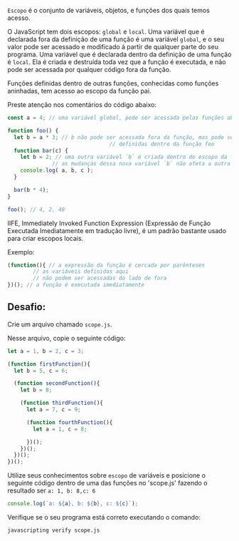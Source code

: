 `Escopo` é o conjunto de variáveis, objetos, e funções dos quais temos acesso.

O JavaScript tem dois escopos: `global` e `local`. Uma variável que é declarada fora da definição de uma função é uma variável `global`, e o seu valor pode ser acessado e modificado á partir de qualquer parte do seu programa. Uma variável que é declarada dentro da definição de uma função é `local`. Ela é criada e destruída toda vez que a função é executada, e não pode ser acessada por qualquer código fora da função.

Funções definidas dentro de outras funções, conhecidas como funções aninhadas, tem acesso ao escopo da função pai.

Preste atenção nos comentários do código abaixo:

```js
const a = 4; // uma variável global, pode ser acessada pelas funções abaixo

function foo() {
  let b = a * 3; // b não pode ser acessada fora da função, mas pode ser acessada pelas funções
								// definidas dentro da função foo
  function bar(c) {
    let b = 2; // uma outra variável `b` é criada dentro do escopo da função bar
              // as mudanças dessa nova variável `b` não afeta a outra variável `b`
    console.log( a, b, c );
  }

  bar(b * 4);
}

foo(); // 4, 2, 48
```
IIFE, Immediately Invoked Function Expression (Expressão de Função Executada Imediatamente em tradução livre), é um padrão bastante usado para criar escopos locais.

Exemplo:
```js
(function(){ // a expressão da função é cercada por parênteses
		// as variáveis definidas aqui
		// não podem ser acessadas do lado de fora
})(); // a função é executada imediatamente
```
## Desafio:

Crie um arquivo chamado `scope.js`.

Nesse arquivo, copie o seguinte código:
```js
let a = 1, b = 2, c = 3;

(function firstFunction(){
  let b = 5, c = 6;

  (function secondFunction(){
    let b = 8;

    (function thirdFunction(){
      let a = 7, c = 9;

      (function fourthFunction(){
        let a = 1, c = 8;

      })();
    })();
  })();
})();
```

Utilize seus conhecimentos sobre `escopo` de variáveis e posicione o seguinte código dentro de uma das funções no 'scope.js'
fazendo o resultado ser `a: 1, b: 8,c: 6`
```js
console.log(`a: ${a}, b: ${b}, c: ${c}`);
```

Verifique se o seu programa está correto executando o comando:

```bash
javascripting verify scope.js
```
